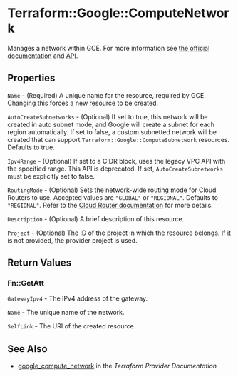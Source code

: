 # Terraform::Google::ComputeNetwork

Manages a network within GCE. For more information see
[the official documentation](https://cloud.google.com/compute/docs/vpc)
and
[API](https://cloud.google.com/compute/docs/reference/latest/networks).

## Properties

`Name` - (Required) A unique name for the resource, required by GCE. Changing this forces a new resource to be created.

`AutoCreateSubnetworks` - (Optional) If set to true, this network will be created in auto subnet mode, and Google will create a subnet for each region automatically. If set to false, a custom subnetted network will be created that can support `Terraform::Google::ComputeSubnetwork` resources. Defaults to true.

`Ipv4Range` - (Optional) If set to a CIDR block, uses the legacy VPC API with the specified range. This API is deprecated. If set, `AutoCreateSubnetworks` must be explicitly set to false.

`RoutingMode` - (Optional) Sets the network-wide routing mode for Cloud Routers to use. Accepted values are `"GLOBAL"` or `"REGIONAL"`. Defaults to `"REGIONAL"`. Refer to the [Cloud Router documentation](https://cloud.google.com/router/docs/concepts/overview#dynamic-routing-mode) for more details.

`Description` - (Optional) A brief description of this resource.

`Project` - (Optional) The ID of the project in which the resource belongs. If it is not provided, the provider project is used.


## Return Values

### Fn::GetAtt

`GatewayIpv4` - The IPv4 address of the gateway.

`Name` - The unique name of the network.

`SelfLink` - The URI of the created resource.

## See Also

* [google_compute_network](https://www.terraform.io/docs/providers/google/r/compute_network.html) in the _Terraform Provider Documentation_